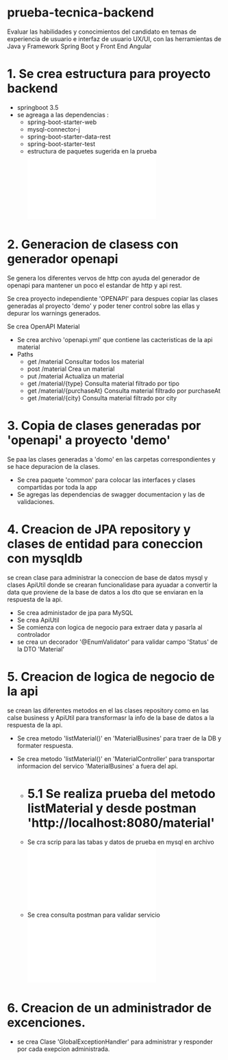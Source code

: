 # prueba-tecnica-backend
Evaluar las habilidades y conocimientos del candidato en temas de experiencia de usuario e interfaz de usuario UX/UI, con las herramientas de Java y Framework Spring Boot y Front End Angular

# 1. Se crea estructura para proyecto backend

- springboot 3.5
- se agreaga a las dependencias :
  - spring-boot-starter-web
  - mysql-connector-j
  - spring-boot-starter-data-rest
  - spring-boot-starter-test
  - estructura de paquetes sugerida en la prueba
    ![Archivo pdf con prueba solicitada.](Prueba_Tecnica_Desarrollor_Full_Stack_SP.pdf)



# 2. Generacion de clasess con generador openapi

Se genera los diferentes vervos de http con ayuda del generador de openapi para mantener un poco el estandar de http y api rest.

Se crea proyecto independiente 'OPENAPI' para despues copiar las clases generadas al proyecto 'demo' y poder tener control sobre las ellas y depurar los warnings generados.

Se crea OpenAPI Material
  - Se crea archivo 'openapi.yml' que  contiene las cacteristicas de la api material
  - Paths
    - get  /material               Consultar todos los material
    - post /material               Crea un material
    - put  /material               Actualiza un material
    - get  /material/{type}        Consulta material filtrado por tipo
    - get  /material/{purchaseAt}  Consulta material filtrado por purchaseAt
    - get  /material/{city}        Consulta material filtrado por city



# 3. Copia de clases generadas por 'openapi' a proyecto 'demo'

Se paa las clases generadas a 'domo' en las carpetas correspondientes y se hace depuracion de la clases.

- Se crea paquete 'common' para colocar las interfaces y clases compartidas por toda la app
- Se agregas las dependencias  de swagger documentacion y las de validaciones.
 


# 4. Creacion de JPA repository y clases de entidad para coneccion con mysqldb
se crean clase para administrar la coneccion de base de datos mysql y clases ApiUtil donde se crearan funcionalidase para ayuadar a convertir la data que proviene de la base de datos a los dto que se enviaran en la respuesta de la api.

- Se crea administador de jpa para MySQL
- Se crea ApiUtil
- Se comienza con logica de negocio para extraer data y pasarla al controlador
- se crea un decorador '@EnumValidator' para validar campo 'Status' de la DTO 'Material'



# 5. Creacion de logica de negocio de la api
se crean las diferentes metodos en el las clases repository como en las calse business y ApiUtil para transformasr la info de la base de datos a la respuesta de la api.

 - Se crea metodo 'listMaterial()' en 'MaterialBusines' para traer de la DB y formater respuesta.
 - Se crea metodo 'listMaterial()' en 'MaterialController' para transportar informacion del servico 'MaterialBusines' a fuera del   api.
 
   - # 5.1 Se realiza prueba del metodo listMaterial y desde postman 'http://localhost:8080/material'
    - Se cra scrip para las tabas y datos de prueba en mysql en archivo ![Archivo sql con scripts.](script.sql)
    - Se crea consulta postman para validar servicio ![Archivo json con pruebas postman.](prueba-tecnica-backend.postman_collection.json)


# 6. Creacion de un administrador de excenciones.
  - se crea Clase 'GlobalExceptionHandler' para administrar y responder por cada exepcion administrada.